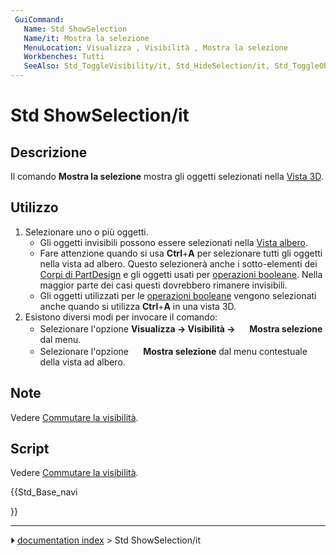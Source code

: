 ```yaml
---
 GuiCommand:
   Name: Std ShowSelection
   Name/it: Mostra la selezione
   MenuLocation: Visualizza , Visibilità , Mostra la selezione
   Workbenches: Tutti
   SeeAlso: Std_ToggleVisibility/it, Std_HideSelection/it, Std_ToggleObjects/it, Std_ShowObjects/it, Std_HideObjects/it
---
```


# Std ShowSelection/it



## Descrizione

Il comando **Mostra la selezione** mostra gli oggetti selezionati nella [Vista 3D](3D_view/it.md).



## Utilizzo

1.  Selezionare uno o più oggetti.
    -   Gli oggetti invisibili possono essere selezionati nella [Vista albero](Tree_view/it.md).
    -   Fare attenzione quando si usa **Ctrl**+**A** per selezionare tutti gli oggetti nella vista ad albero. Questo selezionerà anche i sotto-elementi dei [Corpi di PartDesign](PartDesign_Body/it.md) e gli oggetti usati per [operazioni booleane](Part_Boolean/it.md). Nella maggior parte dei casi questi dovrebbero rimanere invisibili.
    -   Gli oggetti utilizzati per le [operazioni booleane](Part_Boolean/it.md) vengono selezionati anche quando si utilizza **Ctrl**+**A** in una vista 3D.
2.  Esistono diversi modi per invocare il comando:
    -   Selezionare l\'opzione **Visualizza → Visibilità → <img src="images/Std_ShowSelection.svg" width=16px> Mostra selezione** dal menu.
    -   Selezionare l\'opzione **<img src="images/Std_ShowSelection.svg" width=16px> Mostra selezione** dal menu contestuale della vista ad albero.



## Note

Vedere [Commutare la visibilità](Std_ToggleVisibility/it#Note.md).



## Script

Vedere [Commutare la visibilità](Std_ToggleVisibility/it#Script.md).





{{Std_Base_navi

}}



---
⏵ [documentation index](../README.md) > Std ShowSelection/it
